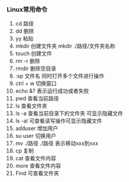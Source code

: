 ### Linux常用命令
1. cd 路径
2. dd 删除
3. yy 粘贴
4. mkdir 创建文件夹  mkdir ./路径/文件夹名称
5. touch 创建文件
6. rm -r 删除
7. rmdir 删除空目录
8. :sp 文件名    同时打开多个文件进行操作
9. ctrl + w 切换窗口
10. echo &? 表示运行成功或者失败
11. pwd 查看当前路径
12. ls 查看文件夹
13. ls -a 查看当前目录下的文件夹 可显示隐藏文件
14. ls -al 可查看读写操作可显示隐藏文件
15. adduser 增加用户
16. su user 切换用户
17. mv ./路径 ./路径  表示移动xxx到xxx
18. cp 复制
19. cat  查看文件内容
20. more 查看文件内容
21. Find  可查看文件夹